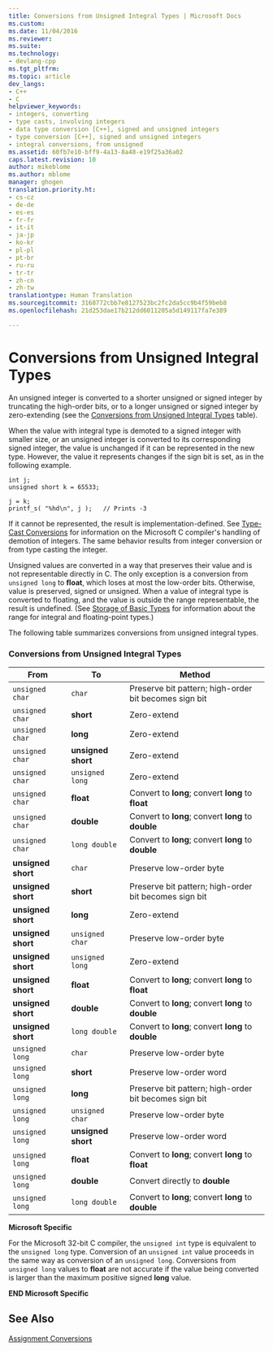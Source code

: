 ```yaml
---
title: Conversions from Unsigned Integral Types | Microsoft Docs
ms.custom: 
ms.date: 11/04/2016
ms.reviewer: 
ms.suite: 
ms.technology:
- devlang-cpp
ms.tgt_pltfrm: 
ms.topic: article
dev_langs:
- C++
- C
helpviewer_keywords:
- integers, converting
- type casts, involving integers
- data type conversion [C++], signed and unsigned integers
- type conversion [C++], signed and unsigned integers
- integral conversions, from unsigned
ms.assetid: 60fb7e10-bff9-4a13-8a48-e19f25a36a02
caps.latest.revision: 10
author: mikeblome
ms.author: mblome
manager: ghogen
translation.priority.ht:
- cs-cz
- de-de
- es-es
- fr-fr
- it-it
- ja-jp
- ko-kr
- pl-pl
- pt-br
- ru-ru
- tr-tr
- zh-cn
- zh-tw
translationtype: Human Translation
ms.sourcegitcommit: 3168772cbb7e8127523bc2fc2da5cc9b4f59beb8
ms.openlocfilehash: 21d253dae17b212dd6011205a5d149117fa7e389

---
```

# Conversions from Unsigned Integral Types
An unsigned integer is converted to a shorter unsigned or signed integer by truncating the high-order bits, or to a longer unsigned or signed integer by zero-extending (see the [Conversions from Unsigned Integral Types](#_clang_table_4..3) table).  
  
 When the value with integral type is demoted to a signed integer with smaller size, or an unsigned integer is converted to its corresponding signed integer, the value is unchanged if it can be represented in the new type. However, the value it represents changes if the sign bit is set, as in the following example.  
  
```  
int j;  
unsigned short k = 65533;  
  
j = k;  
printf_s( "%hd\n", j );   // Prints -3  
```  
  
 If it cannot be represented, the result is implementation-defined. See [Type-Cast Conversions](../c-language/type-cast-conversions.md) for information on the Microsoft C compiler's handling of demotion of integers. The same behavior results from integer conversion or from type casting the integer.  
  
 Unsigned values are converted in a way that preserves their value and is not representable directly in C. The only exception is a conversion from `unsigned long` to **float**, which loses at most the low-order bits. Otherwise, value is preserved, signed or unsigned. When a value of integral type is converted to floating, and the value is outside the range representable, the result is undefined. (See [Storage of Basic Types](../c-language/storage-of-basic-types.md) for information about the range for integral and floating-point types.)  
  
 The following table summarizes conversions from unsigned integral types.  
  
### Conversions from Unsigned Integral Types  
  
|From|To|Method|  
|----------|--------|------------|  
|`unsigned char`|`char`|Preserve bit pattern; high-order bit becomes sign bit|  
|`unsigned char`|**short**|Zero-extend|  
|`unsigned char`|**long**|Zero-extend|  
|`unsigned char`|**unsigned short**|Zero-extend|  
|`unsigned char`|`unsigned long`|Zero-extend|  
|`unsigned char`|**float**|Convert to **long**; convert **long** to **float**|  
|`unsigned char`|**double**|Convert to **long**; convert **long** to **double**|  
|`unsigned char`|`long double`|Convert to **long**; convert **long** to **double**|  
|**unsigned short**|`char`|Preserve low-order byte|  
|**unsigned short**|**short**|Preserve bit pattern; high-order bit becomes sign bit|  
|**unsigned short**|**long**|Zero-extend|  
|**unsigned short**|`unsigned char`|Preserve low-order byte|  
|**unsigned short**|`unsigned long`|Zero-extend|  
|**unsigned short**|**float**|Convert to **long**; convert **long** to **float**|  
|**unsigned short**|**double**|Convert to **long**; convert **long** to **double**|  
|**unsigned short**|`long double`|Convert to **long**; convert **long** to **double**|  
|`unsigned long`|`char`|Preserve low-order byte|  
|`unsigned long`|**short**|Preserve low-order word|  
|`unsigned long`|**long**|Preserve bit pattern; high-order bit becomes sign bit|  
|`unsigned long`|`unsigned char`|Preserve low-order byte|  
|`unsigned long`|**unsigned short**|Preserve low-order word|  
|`unsigned long`|**float**|Convert to **long**; convert **long** to **float**|  
|`unsigned long`|**double**|Convert directly to **double**|  
|`unsigned long`|`long double`|Convert to **long**; convert **long** to **double**|  
  
 **Microsoft Specific**  
  
 For the Microsoft 32-bit C compiler, the `unsigned int` type is equivalent to the `unsigned long` type. Conversion of an `unsigned int` value proceeds in the same way as conversion of an `unsigned long`. Conversions from `unsigned long` values to **float** are not accurate if the value being converted is larger than the maximum positive signed **long** value.  
  
 **END Microsoft Specific**  
  
## See Also  
 [Assignment Conversions](../c-language/assignment-conversions.md)


<!--HONumber=Jan17_HO2-->


